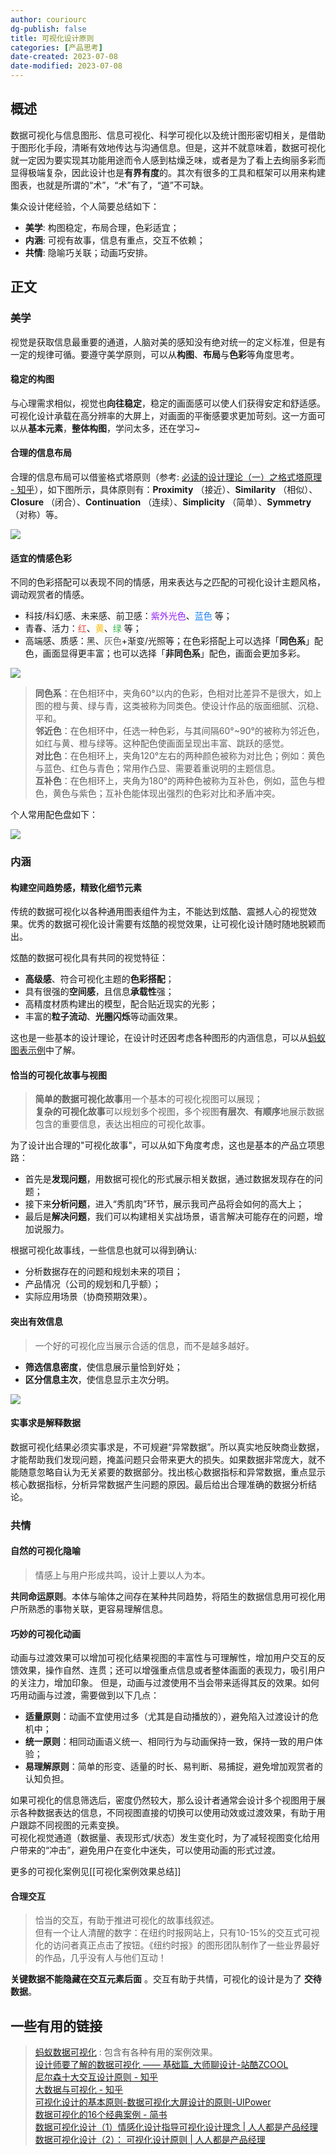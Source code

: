 ```yaml
---
author: couriourc
dg-publish: false
title: 可视化设计原则
categories: [产品思考]
date-created: 2023-07-08
date-modified: 2023-07-08
---
```


## 概述

数据可视化与信息图形、信息可视化、科学可视化以及统计图形密切相关，是借助于图形化手段，清晰有效地传达与沟通信息。但是，这并不就意味着，数据可视化就一定因为要实现其功能用途而令人感到枯燥乏味，或者是为了看上去绚丽多彩而显得极端复杂，因此设计也是**有界有度**的。其次有很多的工具和框架可以用来构建图表，也就是所谓的“术”，“术”有了，“道”不可缺。  

集众设计佬经验，个人简要总结如下：

- **美学**: 构图稳定，布局合理，色彩适宜；
- **内涵**: 可视有故事，信息有重点，交互不依赖；
- **共情**: 隐喻巧关联；动画巧安排。

## 正文

### 美学

视觉是获取信息最重要的通道，人脑对美的感知没有绝对统一的定义标准，但是有一定的规律可循。要遵守美学原则，可以从**构图**、**布局**与**色彩**等角度思考。

#### 稳定的构图

与心理需求相似，视觉也**向往稳定**，稳定的画面感可以使人们获得安定和舒适感。可视化设计承载在高分辨率的大屏上，对画面的平衡感要求更加苛刻。这一方面可以从**基本元素**，**整体构图**，学问太多，还在学习~

#### 合理的信息布局

合理的信息布局可以借鉴格式塔原则（参考: [必读的设计理论（一）之格式塔原理 - 知乎](https://zhuanlan.zhihu.com/p/52413528)），如下图所示，具体原则有：**Proximity** （接近）、**Similarity** （相似）、**Closure** （闭合）、**Continuation** （连续）、**Simplicity** （简单）、**Symmetry**（对称）等。

![](/media/数据可视化设计/格式塔原则.webp)

#### 适宜的情感色彩

不同的色彩搭配可以表现不同的情感，用来表达与之匹配的可视化设计主题风格，调动观赏者的情感。

- 科技/科幻感、未来感、前卫感：<span style="color:#9520f8;">紫外光色</span>、<span style="color:#2083f8;">蓝色</span> 等；
- 青春、活力：<span style="color:#e54d42;">红</span>、<span style="color: #fbbd08;">黄</span>、<span style="color: #39b54a;">绿</span> 等；
- 高端感、质感：<span style="color:#333333;">黑</span>、<span style="color:#666666;">灰色</span>+渐变/光照等；在色彩搭配上可以选择「**同色系**」配色，画面显得更丰富；也可以选择「**非同色系**」配色，画面会更加多彩。

![](/media/a9854de279425962448953cec35c2a4f_MD5.png)

>**同色系**：在色相环中，夹角60°以内的色彩，色相对比差异不是很大，如上图的橙与黄、绿与青，这类被称为同类色。使设计作品的版面细腻、沉稳、平和。  
>**邻近色**：在色相环中，任选一种色彩，与其间隔60°~90°的被称为邻近色，如红与黄、橙与绿等。这种配色使画面呈现出丰富、跳跃的感觉。  
>**对比色**：在色相环上，夹角120°左右的两种颜色被称为对比色；例如：黄色与蓝色、红色与青色；常用作凸显、需要着重说明的主题信息。  
>**互补色**：在色相环上，夹角为180°的两种色被称为互补色，例如，蓝色与橙色，黄色与紫色；互补色能体现出强烈的色彩对比和矛盾冲突。

个人常用配色盘如下：

![](/media/2e80296dae06978050c6e5abf0b46845_MD5.png)

### 内涵

#### 构建空间趋势感，精致化细节元素

传统的数据可视化以各种通用图表组件为主，不能达到炫酷、震撼人心的视觉效果。优秀的数据可视化设计需要有炫酷的视觉效果，让可视化设计随时随地脱颖而出。

炫酷的数据可视化具有共同的视觉特征：

- **高级感**、符合可视化主题的**色彩搭配**；
- 具有很强的**空间感**，且信息**承载性**强；
- 高精度材质构建出的模型，配合贴近现实的光影；
- 丰富的**粒子流动**、**光圈闪烁**等动画效果。  

这也是一些基本的设计理论，在设计时还因考虑各种图形的内涵信息，可以从[蚂蚁图表示例](https://f2.antv.antgroup.com/examples)中了解。

#### 恰当的可视化故事与视图

> **简单的数据可视化故事**用一个基本的可视化视图可以展现；  
> **复杂的可视化故事**可以规划多个视图，多个视图**有层次**、**有顺序**地展示数据包含的重要信息，表达出相应的可视化故事。  

为了设计出合理的"可视化故事"，可以从如下角度考虑，这也是基本的产品立项思路：

- 首先是**发现问题**，用数据可视化的形式展示相关数据，通过数据发现存在的问题；
- 接下来**分析问题**，进入“秀肌肉”环节，展示我司产品将会如何的高大上；
- 最后是**解决问题**，我们可以构建相关实战场景，语言解决可能存在的问题，增加说服力。

根据可视化故事线，一些信息也就可以得到确认:

- 分析数据存在的问题和规划未来的项目；
- 产品情况（公司的规划和几乎额）；
- 实际应用场景（协商预期效果）。

#### 突出有效信息

> 一个好的可视化应当展示合适的信息，而不是越多越好。

- **筛选信息密度**，使信息展示量恰到好处；
- **区分信息主次**，使信息显示主次分明。  

![](/media/yesNYlYLq1U7MesfH0YK.webp)

#### 实事求是解释数据

数据可视化结果必须实事求是，不可规避“异常数据”。所以真实地反映商业数据，才能帮助我们发现问题，掩盖问题只会带来更大的损失。如果数据非常庞大，就不能随意忽略自认为无关紧要的数据部分。找出核心数据指标和异常数据，重点显示核心数据指标，分析异常数据产生问题的原因。最后给出合理准确的数据分析结论。

### 共情

#### 自然的可视化隐喻

> 情感上与用户形成共鸣，设计上要以人为本。

**共同命运原则**。本体与喻体之间存在某种共同趋势，将陌生的数据信息用可视化用户所熟悉的事物关联，更容易理解信息。

#### 巧妙的可视化动画

动画与过渡效果可以增加可视化结果视图的丰富性与可理解性，增加用户交互的反馈效果，操作自然、连贯；还可以增强重点信息或者整体画面的表现力，吸引用户的关注力，增加印象。 但是，动画与过渡使用不当会带来适得其反的效果。如何巧用动画与过渡，需要做到以下几点：

- **适量原则**：动画不宜使用过多（尤其是自动播放的），避免陷入过渡设计的危机中；
- **统一原则**：相同动画语义统一、相同行为与动画保持一致，保持一致的用户体验；
- **易理解原则**：简单的形变、适量的时长、易判断、易捕捉，避免增加观赏者的认知负担。

如果可视化的信息筛选后，密度仍然较大，那么设计者通常会设计多个视图用于展示各种数据表达的信息，不同视图直接的切换可以使用动效或过渡效果，有助于用户跟踪不同视图的元素变换。  
可视化视觉通道（数据量、表现形式/状态）发生变化时，为了减轻视图变化给用户带来的“冲击”，避免用户在变化中迷失，可以使用动画的形式过渡。

更多的可视化案例见[[可视化案例效果总结]]

#### 合理交互

>恰当的交互，有助于推进可视化的故事线叙述。  
>但有一个让人清醒的数字：在纽约时报网站上，只有10-15%的交互式可视化的访问者真正点击了按钮。《纽约时报》的图形团队制作了一些业界最好的作品，几乎没有人与他们互动！

**关键数据不能隐藏在交互元素后面** 。交互有助于共情，可视化的设计是为了 **交待数据**。

## 一些有用的链接

> [蚂蚁数据可视化](https://antv.vision/) : 包含有各种有用的案例效果。  
> [设计师要了解的数据可视化 —— 基础篇\_大师聊设计-站酷ZCOOL](https://www.zcool.com.cn/article/ZMTAzNjg2MA==.html)  
> [尼尔森十大交互设计原则 - 知乎](https://zhuanlan.zhihu.com/p/337126179)  
> [大数据与可视化 - 知乎](https://zhuanlan.zhihu.com/p/21330434)  
>[可视化设计的基本原则-数据可视化大屏设计的原则-UIPower](http://uipower.com/news/Numyuanze.html)  
> [数据可视化的16个经典案例 - 简书](https://www.jianshu.com/p/bddcd4e61568)  
> [数据可视化设计（1）情感化设计指导可视化设计理念 | 人人都是产品经理](https://www.woshipm.com/data-analysis/2266089.html)  
> [数据可视化设计（2）： 可视化设计原则 | 人人都是产品经理](https://www.woshipm.com/data-analysis/2317120.html)  
